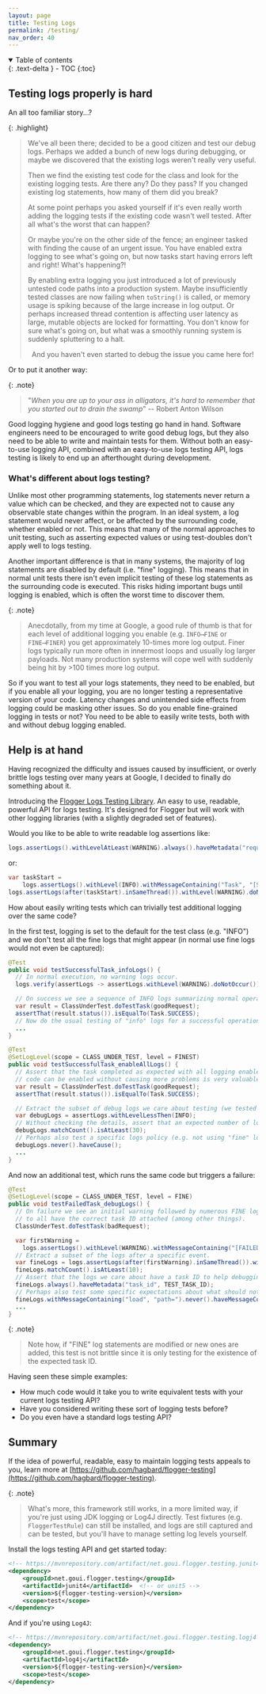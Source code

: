 ```yaml
---
layout: page
title: Testing Logs
permalink: /testing/
nav_order: 40
---
```


<details open markdown="block">
  <summary>
    Table of contents
  </summary>
  {: .text-delta }
- TOC
{:toc}
</details>

## Testing logs properly is hard

An all too familiar story...?

{: .highlight}
> We've all been there; decided to be a good citizen and test our debug logs. Perhaps we added a
> bunch of new logs during debugging, or maybe we discovered that the existing logs weren't really
> very useful.
>
> Then we find the existing test code for the class and look for the existing logging tests. Are
> there any? Do they pass? If you changed existing log statements, how many of them did you break?
>
> At some point perhaps you asked yourself if it's even really worth adding the logging tests if
> the existing code wasn't well tested. After all what's the worst that can happen?
>
> Or maybe you're on the other side of the fence; an engineer tasked with finding the cause of an
> urgent issue. You have enabled extra logging to see what's going on, but now tasks start having
> errors left and right! What's happening?!
>
> By enabling extra logging you just introduced a lot of previously untested code paths into a
> production system. Maybe insufficiently tested classes are now failing when `toString()` is
> called, or memory usage is spiking because of the large increase in log output. Or perhaps
> increased thread contention is affecting user latency as large, mutable objects are locked for
> formatting. You don't know for sure what's going on, but what was a smoothly running system is
> suddenly spluttering to a halt.
>
> <center>And you haven't even started to debug the issue you came here for!</center>

Or to put it another way:

{: .note}
> "*When you are up to your ass in alligators, it's hard to remember that you started
> out to drain the swamp*" -- Robert Anton Wilson

Good logging hygiene and good logs testing go hand in hand. Software engineers need to be encouraged
to write good debug logs, but they also need to be able to write and maintain tests for them.
Without both an easy-to-use logging API, combined with an easy-to-use logs testing API, logs testing
is likely to end up an afterthought during development.

### What's different about logs testing?

Unlike most other programming statements, log statements never return a value which can be checked,
and they are expected not to cause any observable state changes within the program. In an ideal
system, a log statement would never affect, or be affected by the surrounding code, whether enabled
or not. This means that many of the normal approaches to unit testing, such as asserting expected
values or using test-doubles don't apply well to logs testing.

Another important difference is that in many systems, the majority of log statements are disabled by
default (i.e. "fine" logging). This means that in normal unit tests there isn't even implicit
testing of these log statements as the surrounding code is executed. This risks hiding important
bugs until logging is enabled, which is often the worst time to discover them.

{: .note}
> Anecdotally, from my time at Google, a good rule of thumb is that for each level of additional
> logging you enable (e.g. `INFO⟶FINE` or `FINE⟶FINER`) you get approximately 10-times more log
> output. Finer logs typically run more often in innermost loops and usually log larger payloads.
> Not many production systems will cope well with suddenly being hit by >100 times more log output.

So if you want to test all your logs statements, they need to be enabled, but if you enable all your
logging, you are no longer testing a representative version of your code. Latency changes and
unintended side effects from logging could be masking other issues. So do you enable fine-grained
logging in tests or not? You need to be able to easily write tests, both with and without debug
logging enabled.

## Help is at hand

Having recognized the difficulty and issues caused by insufficient, or overly brittle logs testing
over many years at Google, I decided to finally do something about it.

Introducing the [Flogger Logs Testing Library](https://github.com/hagbard/flogger-testing). An easy
to use, readable, powerful API for logs testing. It's designed for Flogger but will work with other
logging libraries (with a slightly degraded set of features).

Would you like to be able to write readable log assertions like:

<!-- @formatter:off -->
```java
logs.assertLogs().withLevelAtLeast(WARNING).always().haveMetadata("request_id", REQUEST_ID);
```
<!-- @formatter:on -->

or:

<!-- @formatter:off -->
```java
var taskStart =
    logs.assertLogs().withLevel(INFO).withMessageContaining("Task", "[START]").getOnlyMatch(); 
logs.assertLogs(after(taskStart).inSameThread()).withLevel(WARNING).doNotOccur();
```
<!-- @formatter:on -->

How about easily writing tests which can trivially test additional logging over the same code?

In the first test, logging is set to the default for the test class (e.g. "INFO") and we don't test
all the fine logs that might appear (in normal use fine logs would not even be captured):

<!-- @formatter:off -->
```java
@Test
public void testSuccessfulTask_infoLogs() {
  // In normal execution, no warning logs occur.
  logs.verify(assertLogs -> assertLogs.withLevel(WARNING).doNotOccur());

  // On success we see a sequence of INFO logs summarizing normal operation.
  var result = ClassUnderTest.doTestTask(goodRequest);
  assertThat(result.status()).isEqualTo(Task.SUCCESS);
  // Now do the usual testing of "info" logs for a successful operation...
  ...
}

@Test
@SetLogLevel(scope = CLASS_UNDER_TEST, level = FINEST)
public void testSuccessfulTask_enableAllLogs() {
  // Assert that the task completed as expected with all logging enabled. Knowing that all logging
  // code can be enabled without causing more problems is very valuable.
  var result = ClassUnderTest.doTestTask(goodRequest);
  assertThat(result.status()).isEqualTo(Task.SUCCESS);

  // Extract the subset of debug logs we care about testing (we tested "info" logs above).
  var debugLogs = assertLogs.withLevelLessThen(INFO);
  // Without checking the details, assert that an expected number of logs occurred.
  debugLogs.matchCount().isAtLeast(30);
  // Perhaps also test a specific logs policy (e.g. not using "fine" logs to report exceptions).
  debugLogs.never().haveCause();
  ...
}
```

And now an additional test, which runs the same code but triggers a failure:

<!-- @formatter:off -->
```java
@Test
@SetLogLevel(scope = CLASS_UNDER_TEST, level = FINE)
public void testFailedTask_debugLogs() {
  // On failure we see an initial warning followed by numerous FINE log statements, which we expect
  // to all have the correct task ID attached (among other things).
  ClassUnderTest.doTestTask(badRequest);

  var firstWarning =
    logs.assertLogs().withLevel(WARNING).withMessageContaining("[FAILED]", TEST_TASK_NAME).getMatch(0);
  // Extract a subset of the logs after a specific event.
  var fineLogs = logs.assertLogs(after(firstWarning).inSameThread()).withLevel(FINE);
  fineLogs.matchCount().isAtLeast(10);
  // Assert that the logs we care about have a task ID to help debugging.
  fineLogs.always().haveMetadata("task_id", TEST_TASK_ID);
  // Perhaps also test some specific expectations about what should not be in these logs.
  fineLogs.withMessageContaining("load", "path=").never().haveMessageContaining("Access Denied");
  ...
}
```
<!-- @formatter:on -->

{: .note}
> Note how, if "FINE" log statements are modified or new ones are added, this test is not brittle
> since it is only testing for the existence of the expected task ID.

Having seen these simple examples:

* How much code would it take you to write equivalent tests with your current logs testing API?
* Have you considered writing these sort of logging tests before?
* Do you even have a standard logs testing API?

## Summary

If the idea of powerful, readable, easy to maintain logging tests appeals to you, learn more at
[https://github.com/hagbard/flogger-testing](https://github.com/hagbard/flogger-testing).

{: .note}
> What's more, this framework still works, in a more limited way, if you're just using JDK logging
> or Log4J directly. Test fixtures (e.g. `FloggerTestRule`) can still be installed, and logs are
> still captured and can be tested, but you'll have to manage setting log levels yourself.

Install the logs testing API and get started today:

<!-- @formatter:off -->
```xml
<!-- https://mvnrepository.com/artifact/net.goui.flogger.testing.junit4 -->
<dependency>
    <groupId>net.goui.flogger.testing</groupId>
    <artifactId>junit4</artifactId>  <!-- or unit5 -->
    <version>${flogger-testing-version}</version>
    <scope>test</scope>
</dependency>
```
<!-- @formatter:on -->

And if you're using `Log4J`:

<!-- @formatter:off -->
```xml
<!-- https://mvnrepository.com/artifact/net.goui.flogger.testing.logj4 -->
<dependency>
    <groupId>net.goui.flogger.testing</groupId>
    <artifactId>log4j</artifactId>
    <version>${flogger-testing-version}</version>
    <scope>test</scope>
</dependency>
```
<!-- @formatter:on -->
